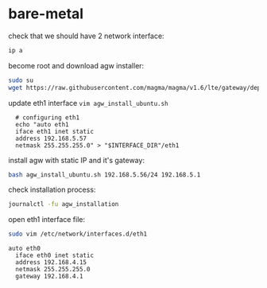 # bare-metal

check that we should have 2 network interface:
```bash
ip a
```

become root and download agw installer:
```bash
sudo su
wget https://raw.githubusercontent.com/magma/magma/v1.6/lte/gateway/deploy/agw_install_ubuntu.sh
```

update eth1 interface `vim agw_install_ubuntu.sh`
```
  # configuring eth1
  echo "auto eth1
  iface eth1 inet static
  address 192.168.5.57
  netmask 255.255.255.0" > "$INTERFACE_DIR"/eth1
```

install agw with static IP and it's gateway:
```bash
bash agw_install_ubuntu.sh 192.168.5.56/24 192.168.5.1
```

check installation process:
```bash
journalctl -fu agw_installation
```

open eth1 interface file:
```bash
sudo vim /etc/network/interfaces.d/eth1
```
```
auto eth0
  iface eth0 inet static
  address 192.168.4.15
  netmask 255.255.255.0
  gateway 192.168.4.1
```



